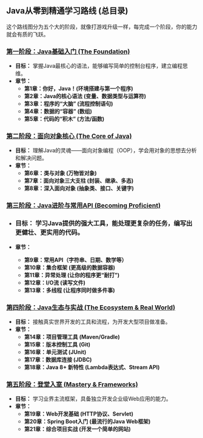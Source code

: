 ## **Java从零到精通学习路线 (总目录)**

这个路线图分为五个大的阶段，就像打游戏升级一样，每完成一个阶段，你的能力就会有质的飞跃。

### [**第一阶段：Java基础入门 (The Foundation)**](./1.Java从零到精通-第一阶段.md)

*   **目标：** 掌握Java最核心的语法，能够编写简单的控制台程序，建立编程思维。
*   **章节：**
    *   **第1章：你好，Java！(环境搭建与第一个程序)**
    *   **第2章：Java的核心语法 (变量、数据类型与运算符)**
    *   **第3章：程序的“大脑” (流程控制语句)**
    *   **第4章：数据的“容器” (数组)**
    *   **第5章：代码的“积木” (方法/函数)**

### [**第二阶段：面向对象核心 (The Core of Java)**](./2.Java从零到精通-第二阶段.md)

*   **目标：** 理解Java的灵魂——面向对象编程（OOP），学会用对象的思想去分析和解决问题。
*   **章节：**
    *   **第6章：类与对象 (万物皆对象)**
    *   **第7章：面向对象三大支柱 (封装、继承、多态)**
    *   **第8章：深入面向对象 (抽象类、接口、关键字)**

### [**第三阶段：Java进阶与常用API (Becoming Proficient)**](./3.Java从零到精通-第三阶段.md)

* ### **目标：** 学习Java提供的强大工具，能处理更复杂的任务，编写出更健壮、更实用的代码。

* **章节：**

  *   **第9章：常用API（字符串、日期、数学等）**
  *   **第10章：集合框架 (更高级的数据容器)**
  *   **第11章：异常处理 (让你的程序更“耐打”)**
  *   **第12章：I/O流 (读写文件)**
  *   **第13章：多线程 (让程序同时做多件事)**

### [**第四阶段：Java生态与实战 (The Ecosystem & Real World)**](./4.Java从零到精通-第四阶段.md)

*   **目标：** 接触真实世界开发的工具和流程，为开发大型项目做准备。
*   **章节：**
    *   **第14章：项目管理工具 (Maven/Gradle)**
    *   **第15章：版本控制工具 (Git)**
    *   **第16章：单元测试 (JUnit)**
    *   **第17章：数据库连接 (JDBC)**
    *   **第18章：Java 8+ 新特性 (Lambda表达式、Stream API)**

### [**第五阶段：登堂入室 (Mastery & Frameworks)**](./5.Java从零到精通-第五阶段.md)

*   **目标：** 学习业界主流框架，具备独立开发企业级Web应用的能力。
*   **章节：**
    *   **第19章：Web开发基础 (HTTP协议、Servlet)**
    *   **第20章：Spring Boot入门 (最流行的Java Web框架)**
    *   **第21章：综合项目实战 (开发一个简单的网站)**